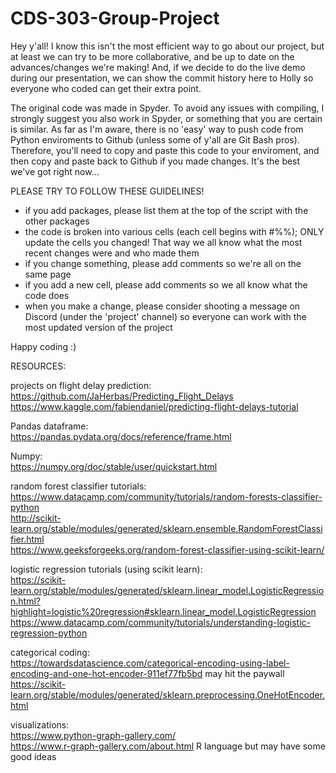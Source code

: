 # CDS-303-Group-Project

Hey y'all! I know this isn't the most efficient way to go about our project, but at least we can try to be more collaborative, and be up to date on the advances/changes we're making! And, if we decide to do the live demo during our presentation, we can show the commit history here to Holly so everyone who coded can get their extra point.

The original code was made in Spyder. To avoid any issues with compiling, I strongly suggest you also work in Spyder, or something that you are certain is similar. As far as I'm aware, there is no 'easy' way to push code from Python enviroments to Github (unless some of y'all are Git Bash pros). Therefore, you'll need to copy and paste this code to your enviroment, and then copy and paste back to Github if you made changes. It's the best we've got right now...

PLEASE TRY TO FOLLOW THESE GUIDELINES!
- if you add packages, please list them at the top of the script with the other packages
- the code is broken into various cells (each cell begins with #%%); ONLY update the cells you changed! That way we all know what the most recent changes were and who made them
- if you change something, please add comments so we're all on the same page
- if you add a new cell, please add comments so we all know what the code does
- when you make a change, please consider shooting a message on Discord (under the 'project' channel) so everyone can work with the most updated version of the project

Happy coding :)

RESOURCES:

projects on flight delay prediction:  
https://github.com/JaHerbas/Predicting_Flight_Delays  
https://www.kaggle.com/fabiendaniel/predicting-flight-delays-tutorial  
  
Pandas dataframe:  
https://pandas.pydata.org/docs/reference/frame.html  
  
Numpy:  
https://numpy.org/doc/stable/user/quickstart.html  
    
random forest classifier tutorials:  
https://www.datacamp.com/community/tutorials/random-forests-classifier-python  
http://scikit-learn.org/stable/modules/generated/sklearn.ensemble.RandomForestClassifier.html  
https://www.geeksforgeeks.org/random-forest-classifier-using-scikit-learn/  
   
logistic regression tutorials (using scikit learn):  
https://scikit-learn.org/stable/modules/generated/sklearn.linear_model.LogisticRegression.html?highlight=logistic%20regression#sklearn.linear_model.LogisticRegression  
https://www.datacamp.com/community/tutorials/understanding-logistic-regression-python  
  
categorical coding:  
https://towardsdatascience.com/categorical-encoding-using-label-encoding-and-one-hot-encoder-911ef77fb5bd may hit the paywall  
https://scikit-learn.org/stable/modules/generated/sklearn.preprocessing.OneHotEncoder.html  
  
visualizations:  
https://www.python-graph-gallery.com/  
https://www.r-graph-gallery.com/about.html R language but may have some good ideas  

